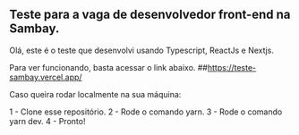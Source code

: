 ## Teste para a vaga de desenvolvedor front-end na Sambay.

Olá, este é o teste que desenvolvi usando Typescript, ReactJs e Nextjs.

Para ver funcionando, basta acessar o link abaixo.
##https://teste-sambay.vercel.app/

Caso queira rodar localmente na sua máquina:

1 - Clone esse repositório.
2 - Rode o comando yarn.
3 - Rode o comando yarn dev.
4 - Pronto!
